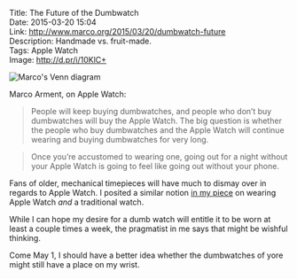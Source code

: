 Title: The Future of the Dumbwatch  
Date: 2015-03-20 15:04  
Link: http://www.marco.org/2015/03/20/dumbwatch-future  
Description: Handmade vs. fruit-made.  
Tags: Apple Watch  
Image: http://d.pr/i/10KlC+  

![Marco's Venn diagram][1]

Marco Arment, on Apple Watch:

> People will keep buying dumbwatches, and people who don’t buy dumbwatches will buy the Apple Watch. The big question is whether the people who buy dumbwatches and the Apple Watch will continue wearing and buying dumbwatches for very long.

> Once you’re accustomed to wearing one, going out for a night without your Apple Watch is going to feel like going out without your phone.

Fans of older, mechanical timepieces will have much to dismay over in regards to Apple Watch. I posited a similar notion [in my piece][2] on wearing Apple Watch *and* a traditional watch. 

While I can hope my desire for a dumb watch will entitle it to be worn at least a couple times a week, the pragmatist in me says that might be wishful thinking. 

Come May 1, I should have a better idea whether the dumbwatches of yore might still have a place on my wrist.

[1]: http://d.pr/i/10KlC+ "Marco's Venn diagram"
[2]: /2015/3/10/wearing-two-watches "My post on the practicality of wearing two watches: Apple Watch, and an old, classic-style watch"
